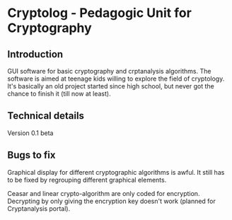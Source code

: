 # Cryptolog - Pedagogic Unit for Cryptography

## Introduction

GUI software for basic cryptography and crptanalysis algorithms.
The software is aimed at teenage kids willing to explore the field of cryptology.
It's basically an old project started since high school, but never got the chance to finish it (till now at least).

## Technical details

Version 0.1 beta

## Bugs to fix

Graphical display for different cryptographic algorithms is awful. It still has to be fixed by regrouping different graphical elements.

Ceasar and linear crypto-algorithm are only coded for encryption. Decrypting by only giving the encryption key doesn't work (planned for Cryptanalysis portal).
